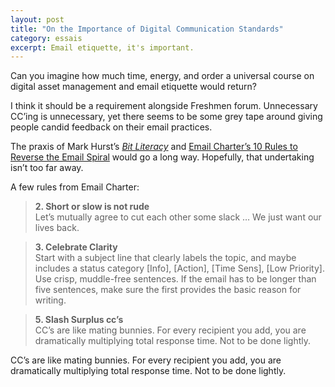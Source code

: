 ```yaml
---
layout: post
title: "On the Importance of Digital Communication Standards"
category: essais
excerpt: Email etiquette, it's important.
---
```


Can you imagine how much time, energy, and order a universal course on digital asset management and email etiquette would return?  

I think it should be a requirement alongside Freshmen forum. Unnecessary CC’ing is unnecessary, yet there seems to be some grey tape around giving people candid feedback on their email practices.  

The praxis of Mark Hurst’s [_Bit Literacy_](http://bitliteracy.com/) and [Email Charter’s 10 Rules to Reverse the Email Spiral](http://emailcharter.org/) would go a long way. Hopefully, that undertaking isn’t too far away.

A few rules from Email Charter:  

>**2.  Short or slow is not rude**  
> Let’s mutually agree to cut each other some slack … We just want our lives back.  

>**3.  Celebrate Clarity**  
>Start with a subject line that clearly labels the topic, and maybe includes a status category [Info], [Action], [Time Sens], [Low Priority]. Use crisp, muddle-free sentences. If the email has to be longer than five sentences, make sure the first provides the basic reason for writing.  

>**5.  Slash Surplus cc’s**  
>CC’s are like mating bunnies. For every recipient you add, you are dramatically multiplying total response time. Not to be done lightly.  

CC’s are like mating bunnies. For every recipient you add, you are dramatically multiplying total response time. Not to be done lightly.  

<a href="https://plus.google.com/+VincentBarr0?rel=author"></a>